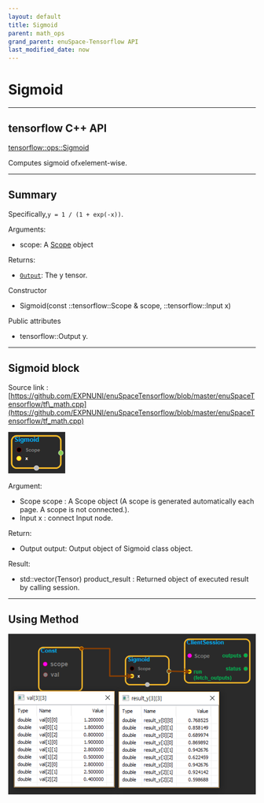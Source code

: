 ```yaml
--- 
layout: default 
title: Sigmoid 
parent: math_ops 
grand_parent: enuSpace-Tensorflow API 
last_modified_date: now 
--- 
```


# Sigmoid

---

## tensorflow C++ API

[tensorflow::ops::Sigmoid](https://www.tensorflow.org/api_docs/cc/class/tensorflow/ops/sigmoid)

Computes sigmoid of`x`element-wise.

---

## Summary

Specifically,`y = 1 / (1 + exp(-x))`.

Arguments:

* scope: A [Scope](https://www.tensorflow.org/api_docs/cc/class/tensorflow/scope.html#classtensorflow_1_1_scope) object

Returns:

* [`Output`](https://www.tensorflow.org/api_docs/cc/class/tensorflow/output.html#classtensorflow_1_1_output): The y tensor.

Constructor

* Sigmoid\(const ::tensorflow::Scope & scope, ::tensorflow::Input x\) 

Public attributes

* tensorflow::Output y.

---

## Sigmoid block

Source link : [https://github.com/EXPNUNI/enuSpaceTensorflow/blob/master/enuSpaceTensorflow/tf\_math.cpp](https://github.com/EXPNUNI/enuSpaceTensorflow/blob/master/enuSpaceTensorflow/tf_math.cpp)

![](../assets/math_Sigmoid_Symbol.png)

Argument:

* Scope scope : A Scope object \(A scope is generated automatically each page. A scope is not connected.\).
* Input x : connect  Input node.

Return:

* Output output: Output object of Sigmoid class object.

Result:

* std::vector\(Tensor\) product\_result : Returned object of executed result by calling session.

---

## Using Method

![](../assets/math_Sigmoid_Method.png)

